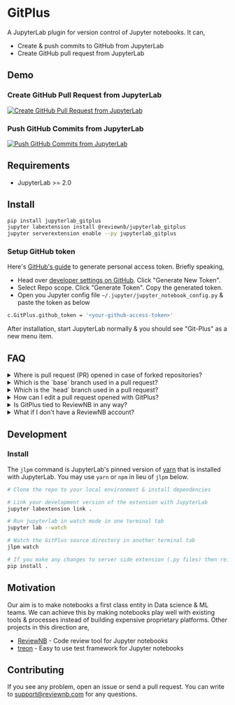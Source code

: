 # GitPlus

A JupyterLab plugin for version control of Jupyter notebooks. It can,

- Create & push commits to GitHub from JupyterLab
- Create GitHub pull request from JupyterLab

## Demo

### Create GitHub Pull Request from JupyterLab

[![Create GitHub Pull Request from JupyterLab](https://github.com/ReviewNB/jupyterlab-gitplus/raw/master/images/PR_thumbnail_v2.png)](https://www.youtube.com/watch?v=yuvLgIjCq48)

### Push GitHub Commits from JupyterLab

[![Push GitHub Commits from JupyterLab](https://github.com/ReviewNB/jupyterlab-gitplus/raw/master/images/Commit_thumbnail_v1.png)](https://www.youtube.com/watch?v=bmca1EBNpvI)

## Requirements

* JupyterLab >= 2.0

## Install

```bash
pip install jupyterlab_gitplus
jupyter labextension install @reviewnb/jupyterlab_gitplus
jupyter serverextension enable --py jupyterlab_gitplus
```

### Setup GitHub token
Here's [GitHub's guide](https://help.github.com/en/github/authenticating-to-github/creating-a-personal-access-token-for-the-command-line) to generate personal access token. Briefly speaking,

- Head over [developer settings on GitHub](https://github.com/settings/tokens). Click "Generate New Token".
- Select Repo scope. Click "Generate Token". Copy the generated token.
- Open you Jupyter config file `~/.jupyter/jupyter_notebook_config.py` & paste the token as below
```bash
c.GitPlus.github_token = '<your-github-access-token>'
```

After installation, start JupyterLab normally & you should see "Git-Plus" as a new menu item.

## FAQ
<details> 
  <summary>Where is pull request (PR) opened in case of forked repositories?</summary>
  If your repository is forked from another repository (parent) then PR will be created on parent repository. 
</details>

<details> 
  <summary>Which is the `base` branch used in a pull request?</summary>
  `base` branch in a PR is a branch against which your changes are compared and ultimately merged. We use repository's default    branch (usually called 'master') as `base` branch of PR. We use parent repository's default branch as `base` in case of forked repo.  
</details>

<details> 
  <summary>Which is the `head` branch used in a pull request?</summary>
  `head` branch in a PR is a branch which contains the latest changes you've made. We create a new branch (e.g. `gitplus-xyz123`) as `head` branch. It only contains changes from the files you wish to include in the PR.  
</details>

<details> 
  <summary>How can I edit a pull request opened with GitPlus?</summary>
  You can head over to GitHub and edit the PR metadata (title, comments) to your liking. For pushing additional file changes to the same PR, 1) copy the branch name from GitHub UI (of the form `gitplus-xyz123`) 2) Checkout that branch locally, 3) Make the changes you want, 4) Use push commit functionality from GitPlus
</details>

<details> 
  <summary>Is GitPlus tied to ReviewNB in any way?</summary>
  No. GitPlus is it's own open source project. The only connection with ReviewNB is that at the end of PR/Commit creation, GitPlus shows ReviewNB URL along with GitHub URL. It's because users can see [visual notebook diffs](https://uploads-ssl.webflow.com/5ba4ebe021cb91ae35dbf88c/5ba93ded243329a486dab26e_sl-code%2Bimage.png) on ReviewNB instead of hard to read [JSON diffs](https://uploads-ssl.webflow.com/5ba4ebe021cb91ae35dbf88c/5c24ba833c78e57d6b8c9d09_Screenshot%202018-12-27%20at%204.43.09%20PM.png) on GitHub. [ReviewNB](https://www.reviewnb.com/) also facilitates discussion on notebooks cells.
</details>

<details> 
  <summary>What if I don't have a ReviewNB account?</summary>
  No problem, everything in GitPlus will still work fine. Only the ReviewNB URLs won't work for you.
</details>

## Development

### Install

The `jlpm` command is JupyterLab's pinned version of
[yarn](https://yarnpkg.com/) that is installed with JupyterLab. You may use
`yarn` or `npm` in lieu of `jlpm` below.

```bash
# Clone the repo to your local environment & install dependencies

# Link your development version of the extension with JupyterLab
jupyter labextension link .

# Run jupyterlab in watch mode in one terminal tab
jupyter lab --watch

# Watch the GitPlus source directory in another terminal tab
jlpm watch

# If you make any changes to server side extension (.py files) then reinstall it from source
pip install .
```

## Motivation
Our aim is to make notebooks a first class entity in Data science & ML teams. We can achieve this by making notebooks play well with existing tools & processes instead of building expensive proprietary platforms. Other projects in this direction are,

- [ReviewNB](https://www.reviewnb.com/) - Code review tool for Jupyter notebooks
- [treon](https://github.com/reviewnb/treon) - Easy to use test framework for Jupyter notebooks

## Contributing
If you see any problem, open an issue or send a pull request. You can write to support@reviewnb.com for any questions.

